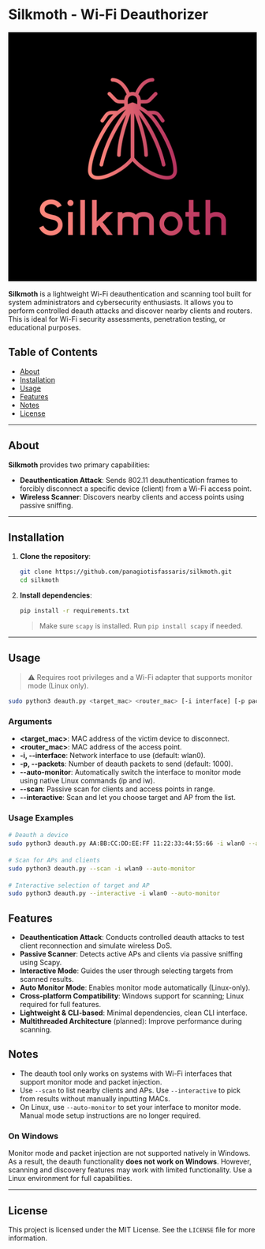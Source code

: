 # Silkmoth - Wi-Fi Deauthorizer

![Silkmoth Sniffer's Logo](logo.jpg)

**Silkmoth** is a lightweight Wi-Fi deauthentication and scanning tool built for system administrators and cybersecurity enthusiasts. It allows you to perform controlled deauth attacks and discover nearby clients and routers. This is ideal for Wi-Fi security assessments, penetration testing, or educational purposes.

## Table of Contents

- [About](#about)
- [Installation](#installation)
- [Usage](#usage)
- [Features](#features)
- [Notes](#notes)
- [License](#license)

---

## About

**Silkmoth** provides two primary capabilities:

- **Deauthentication Attack**: Sends 802.11 deauthentication frames to forcibly disconnect a specific device (client) from a Wi-Fi access point.
- **Wireless Scanner**: Discovers nearby clients and access points using passive sniffing.

---

## Installation

1. **Clone the repository**:
    ```bash
    git clone https://github.com/panagiotisfassaris/silkmoth.git
    cd silkmoth
    ```

2. **Install dependencies**:
    ```bash
    pip install -r requirements.txt
    ```

    > Make sure `scapy` is installed. Run `pip install scapy` if needed.

---

## Usage

> ⚠️ Requires root privileges and a Wi-Fi adapter that supports monitor mode (Linux only).

```bash
sudo python3 deauth.py <target_mac> <router_mac> [-i interface] [-p packet_count] [--auto-monitor] [--scan] [--interactive]
```

### Arguments
- **<target_mac>**: MAC address of the victim device to disconnect.
- **<router_mac>**: MAC address of the access point.
- **-i, --interface**: Network interface to use (default: wlan0).
- **-p, --packets**: Number of deauth packets to send (default: 1000).
- **--auto-monitor**: Automatically switch the interface to monitor mode using native Linux commands (ip and iw).
- **--scan**: Passive scan for clients and access points in range.
- **--interactive**: Scan and let you choose target and AP from the list.

### Usage Examples

```bash
# Deauth a device
sudo python3 deauth.py AA:BB:CC:DD:EE:FF 11:22:33:44:55:66 -i wlan0 --auto-monitor -p 500

# Scan for APs and clients
sudo python3 deauth.py --scan -i wlan0 --auto-monitor

# Interactive selection of target and AP
sudo python3 deauth.py --interactive -i wlan0 --auto-monitor
```

## Features

- **Deauthentication Attack**: Conducts controlled deauth attacks to test client reconnection and simulate wireless DoS.
- **Passive Scanner**: Detects active APs and clients via passive sniffing using Scapy.
- **Interactive Mode**: Guides the user through selecting targets from scanned results.
- **Auto Monitor Mode**: Enables monitor mode automatically (Linux-only).
- **Cross-platform Compatibility**: Windows support for scanning; Linux required for full features.
- **Lightweight & CLI-based**: Minimal dependencies, clean CLI interface.
- **Multithreaded Architecture** (planned): Improve performance during scanning.

## Notes

- The deauth tool only works on systems with Wi-Fi interfaces that support monitor mode and packet injection.
- Use `--scan` to list nearby clients and APs. Use `--interactive` to pick from results without manually inputting MACs.
- On Linux, use `--auto-monitor` to set your interface to monitor mode. Manual mode setup instructions are no longer required.

### On Windows

Monitor mode and packet injection are not supported natively in Windows. As a result, the deauth functionality **does not work on Windows**. However, scanning and discovery features may work with limited functionality. Use a Linux environment for full capabilities.

---

## License

This project is licensed under the MIT License. See the `LICENSE` file for more information.
